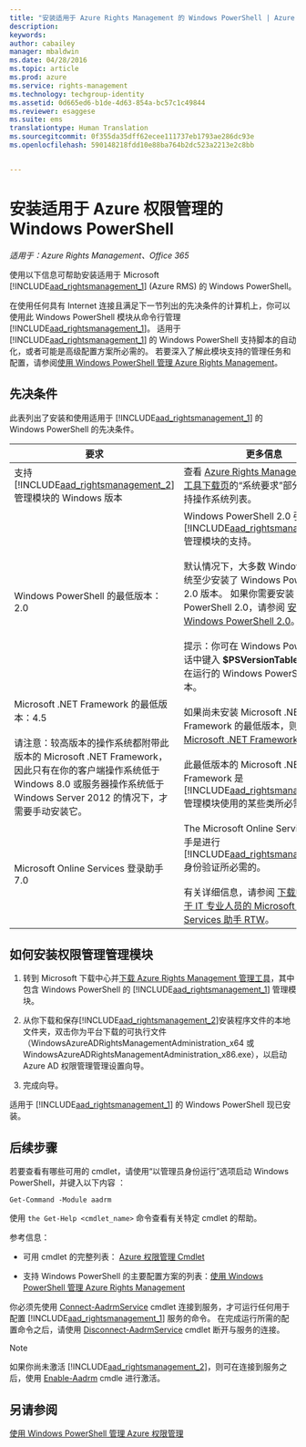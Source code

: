 ```yaml
---
title: "安装适用于 Azure Rights Management 的 Windows PowerShell | Azure RMS"
description: 
keywords: 
author: cabailey
manager: mbaldwin
ms.date: 04/28/2016
ms.topic: article
ms.prod: azure
ms.service: rights-management
ms.technology: techgroup-identity
ms.assetid: 0d665ed6-b1de-4d63-854a-bc57c1c49844
ms.reviewer: esaggese
ms.suite: ems
translationtype: Human Translation
ms.sourcegitcommit: 0f355da35dff62ecee111737eb1793ae286dc93e
ms.openlocfilehash: 590148218fdd10e88ba764b2dc523a2213e2c8bb


---
```


# 安装适用于 Azure 权限管理的 Windows PowerShell

*适用于：Azure Rights Management、Office 365*

使用以下信息可帮助安装适用于 Microsoft [!INCLUDE[aad_rightsmanagement_1](../includes/aad_rightsmanagement_1_md.md)] (Azure RMS) 的 Windows PowerShell。

在使用任何具有 Internet 连接且满足下一节列出的先决条件的计算机上，你可以使用此 Windows PowerShell 模块从命令行管理 [!INCLUDE[aad_rightsmanagement_1](../includes/aad_rightsmanagement_1_md.md)]。 适用于 [!INCLUDE[aad_rightsmanagement_1](../includes/aad_rightsmanagement_1_md.md)] 的 Windows PowerShell 支持脚本的自动化，或者可能是高级配置方案所必需的。 若要深入了解此模块支持的管理任务和配置，请参阅[使用 Windows PowerShell 管理 Azure Rights Management](administer-powershell.md)。

## 先决条件
此表列出了安装和使用适用于 [!INCLUDE[aad_rightsmanagement_1](../includes/aad_rightsmanagement_1_md.md)] 的 Windows PowerShell 的先决条件。

|要求|更多信息|
|---------------|--------------------|
|支持[!INCLUDE[aad_rightsmanagement_2](../includes/aad_rightsmanagement_2_md.md)]管理模块的 Windows 版本|查看 [Azure Rights Management 管理工具下载页](http://go.microsoft.com/fwlink/?LinkId=257721)的“系统要求”部分中的受支持操作系统列表。|
|Windows PowerShell 的最低版本：2.0|Windows PowerShell 2.0 引入了对 [!INCLUDE[aad_rightsmanagement_2](../includes/aad_rightsmanagement_2_md.md)] 管理模块的支持。<br /><br />默认情况下，大多数 Windows 操作系统至少安装了 Windows PowerShell 2.0 版本。 如果你需要安装 Windows PowerShell 2.0，请参阅 [安装 Windows PowerShell 2.0](http://msdn.microsoft.com/library/ff637750.aspx)。<br /><br />提示：你可在 Windows PowerShell 会话中键入 **$PSVersionTable**，以确认正在运行的 Windows PowerShell 的版本。|
|Microsoft .NET Framework 的最低版本：4.5<br /><br />请注意：较高版本的操作系统都附带此版本的 Microsoft .NET Framework，因此只有在你的客户端操作系统低于 Windows 8.0 或服务器操作系统低于 Windows Server 2012 的情况下，才需要手动安装它。|如果尚未安装 Microsoft .NET Framework 的最低版本，则可下载 [Microsoft .NET Framework 4.5](http://www.microsoft.com/download/details.aspx?id=30653)。<br /><br />此最低版本的 Microsoft .NET Framework 是 [!INCLUDE[aad_rightsmanagement_2](../includes/aad_rightsmanagement_2_md.md)] 管理模块使用的某些类所必需的。|
|Microsoft Online Services 登录助手 7.0|The Microsoft Online Services 登录助手是进行 [!INCLUDE[aad_rightsmanagement_1](../includes/aad_rightsmanagement_1_md.md)] 身份验证所必需的。<br /><br />有关详细信息，请参阅 [下载中心：适用于 IT 专业人员的 Microsoft Online Services 助手 RTW](http://www.microsoft.com/en-us/download/details.aspx?id=41950)。|

## 如何安装权限管理管理模块

1.  转到 Microsoft 下载中心并[下载 Azure Rights Management 管理工具](https://go.microsoft.com/fwlink/?LinkId=257721)，其中包含 Windows PowerShell 的 [!INCLUDE[aad_rightsmanagement_1](../includes/aad_rightsmanagement_1_md.md)] 管理模块。

2.  从你下载和保存[!INCLUDE[aad_rightsmanagement_2](../includes/aad_rightsmanagement_2_md.md)]安装程序文件的本地文件夹，双击你为平台下载的可执行文件（WindowsAzureADRightsManagementAdministration_x64 或 WindowsAzureADRightsManagementAdministration_x86.exe），以启动 Azure AD 权限管理管理设置向导。

3.  完成向导。

适用于 [!INCLUDE[aad_rightsmanagement_1](../includes/aad_rightsmanagement_1_md.md)] 的 Windows PowerShell 现已安装。

## 后续步骤
若要查看有哪些可用的 cmdlet，请使用“以管理员身份运行”选项启动 Windows PowerShell，并键入以下内容  ：

```
Get-Command -Module aadrm
```
使用 `the Get-Help <cmdlet_name>` 命令查看有关特定 cmdlet 的帮助。

参考信息：

-   可用 cmdlet 的完整列表： [Azure 权限管理 Cmdlet](https://msdn.microsoft.com/library/windowsazure/dn629398.aspx)

-   支持 Windows PowerShell 的主要配置方案的列表：[使用 Windows PowerShell 管理 Azure Rights Management](administer-powershell.md)

你必须先使用 [Connect-AadrmService](https://msdn.microsoft.com/library/windowsazure/dn629415.aspx) cmdlet 连接到服务，才可运行任何用于配置 [!INCLUDE[aad_rightsmanagement_1](../includes/aad_rightsmanagement_1_md.md)] 服务的命令。 在完成运行所需的配置命令之后，请使用 [Disconnect-AadrmService](https://msdn.microsoft.com/library/windowsazure/dn629416.aspx) cmdlet 断开与服务的连接。

> [!NOTE]
> 如果你尚未激活 [!INCLUDE[aad_rightsmanagement_2](../includes/aad_rightsmanagement_2_md.md)]，则可在连接到服务之后，使用 [Enable-Aadrm](https://msdn.microsoft.com/library/windowsazure/dn629412.aspx) cmdle 进行激活。

## 另请参阅
[使用 Windows PowerShell 管理 Azure 权限管理](administer-powershell.md)



<!--HONumber=Jul16_HO3-->


